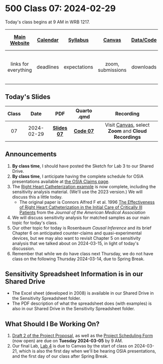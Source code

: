 # 500 Class 07: 2024-02-29

Today's class begins at 9 AM in WRB 1217.

[Main Website](https://thomaselove.github.io/500-2024/) | [Calendar](https://thomaselove.github.io/500-2024/calendar.html) | [Syllabus](https://thomaselove.github.io/500-syllabus-2024) | [Canvas](https://canvas.case.edu) | [Data/Code](https://github.com/THOMASELOVE/500-data) |  [Sources](https://github.com/THOMASELOVE/500-sources) | For help, email
:-----------: | :--------------: | :----------: | :---------: | :-------------: | :------: | :-----------: 
links for everything | deadlines | expectations | zoom, submissions | downloads | to read | `500-help` at `case` dot `edu`

## Today's Slides

Class | Date | PDF | Quarto .qmd | Recording
:---: | :--------: | :------: | :------: | :-------------:
07 | 2024-02-29 | **[Slides 07](https://github.com/THOMASELOVE/500-slides-2024/blob/main/500_slides07.pdf)** | **[Code 07](https://github.com/THOMASELOVE/500-slides-2024/blob/main/500_slides07.qmd)** | Visit [Canvas](https://canvas.case.edu/), select **Zoom** and **Cloud Recordings**

## Announcements

1. **By class time**, I should have posted the Sketch for Lab 3 to our Shared Drive.
2. **By class time**, I anticipate having the complete schedule for OSIA presentations available at [the OSIA Claims page](https://github.com/THOMASELOVE/500-osia-2024/blob/main/README.md).
3. The [Right Heart Catheterization example](https://github.com/THOMASELOVE/500-data/tree/master/rhc) is now complete, including the sensitivity analysis material. (We'll use the 2023 version.) We will discuss this a little today. 
    - The original paper is Connors Alfred F et al. 1996 [The Effectiveness of Right Heart Catheterization in the Initial Care of Critically Ill Patients](https://github.com/THOMASELOVE/500-classes-2023/blob/main/sources/articles/Connors%20et%20al%201996%20JAMA%20The%20Right%20Heart%20Catheterization%20Study.pdf) from the *Journal of the American Medical Association*
4. We will discuss sensitivity analysis for matched samples as our main topic for today's class.
5. Our other topic for today is Rosenbaum *Causal Inference* and its brief Chapter 6 on anticipated counter-claims and quasi-experimental devices, but we may also want to revisit Chapter 5 on sensitivity analysis that we talked about on 2024-03-15, in light of today's discussion.
6. Remember that while we do have class next Thursday, we do not have class on the following Thursday 2024-03-14, due to Spring Break.

## Sensitivity Spreadsheet Information is in our Shared Drive

- The Excel sheet (developed in 2008) is available in our Shared Drive in the Sensitivity Spreadsheet folder.
- The PDF description of what the spreadsheet does (with examples) is also in our Shared Drive in the Sensitivity Spreadsheet folder.

## What Should I Be Working On?

1. [Draft 2 of the Project Proposal](https://thomaselove.github.io/500-2024/proj500.html#the-project-proposal), as well as the [Project Scheduling Form](https://bit.ly/500-project-schedule-2024) (now open) are due on **Tuesday 2024-03-05** by 9 AM.
2. Our final Lab, [Lab 4](https://thomaselove.github.io/500-2024/lab4.html) is due to Canvas by the start of class on 2024-03-21, which is also the first day when we'll be hearing OSIA presentations, and the first day of our class after Spring Break.
